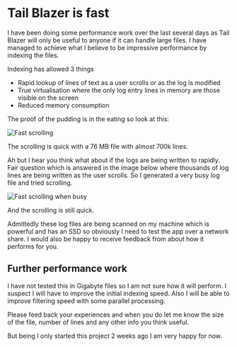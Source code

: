 # Tail Blazer is fast

I have been doing some performance work over the last several days as Tail Blazer will only be useful to anyone if it can handle large files. I have managed to achieve what I believe to be impressive performance by indexing the files. 

Indexing has allowed 3 things

 - Rapid lookup of lines of text as a user scrolls or as the log is modified
 - True virtualisation where the only log entry lines in memory are those visible on the screen 
 - Reduced memory consumption

The proof of the pudding is in the eating so look at this:

![Fast scrolling](https://github.com/RolandPheasant/TailBlazer/blob/master/Images/FastScrolling.gif)

The scrolling is quick with a 76 MB file with almost 700k lines.

Ah but I hear you think what about if the logs are being written to rapidly.  Fair question which is answered in the image below where thousands of log lines are being written as the user scrolls.  So I generated a very busy log file and tried scrolling. 

![Fast scrolling when busy](https://github.com/RolandPheasant/TailBlazer/blob/master/Images/FastScrollingWhenBusy.gif)

And the scrolling is still quick.

Admittedly these log files are being scanned on my machine which is powerful and has an SSD so obviously I need to test the app  over a network share. I would also be happy to receive feedback from about how it performs for you.

## Further performance work

I have not tested this in Gigabyte files so I am not sure how it will perform. I suspect I will have to improve the initial indexing speed. Also I will be able to improve filtering speed with some parallel processing.  

Please feed back your experiences and when you do let me know the size of the file, number of lines and any other info you think useful.

But being I only started this project 2 weeks ago I am very happy for now.